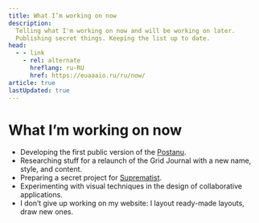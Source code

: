 ```yaml
---
title: What I’m working on now
description:
  Telling what I'm working on now and will be working on later.
  Publishing secret things. Keeping the list up to date.
head:
  - - link
    - rel: alternate
      hreflang: ru-RU
      href: https://euaaaio.ru/ru/now/
article: true
lastUpdated: true
---
```


# What I’m working on now

- Developing the first public version of the [Postanu](https://postanu.com).
- Researching stuff for a relaunch of the Grid Journal with a new name, style, and content.
- Preparing a secret project for [Suprematist](https://suprematist.cc).
- Experimenting with visual techniques in the design of collaborative applications.
- I don’t give up working on my website: I layout ready-made layouts, draw new ones.
